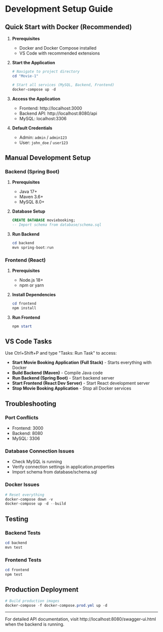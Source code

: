 # Development Setup Guide

## Quick Start with Docker (Recommended)

1. **Prerequisites**
   - Docker and Docker Compose installed
   - VS Code with recommended extensions

2. **Start the Application**
   ```powershell
   # Navigate to project directory
   cd "Movie-1"
   
   # Start all services (MySQL, Backend, Frontend)
   docker-compose up -d
   ```

3. **Access the Application**
   - Frontend: http://localhost:3000
   - Backend API: http://localhost:8080/api
   - MySQL: localhost:3306

4. **Default Credentials**
   - Admin: `admin` / `admin123`
   - User: `john_doe` / `user123`

## Manual Development Setup

### Backend (Spring Boot)

1. **Prerequisites**
   - Java 17+
   - Maven 3.6+
   - MySQL 8.0+

2. **Database Setup**
   ```sql
   CREATE DATABASE moviebooking;
   -- Import schema from database/schema.sql
   ```

3. **Run Backend**
   ```powershell
   cd backend
   mvn spring-boot:run
   ```

### Frontend (React)

1. **Prerequisites**
   - Node.js 18+
   - npm or yarn

2. **Install Dependencies**
   ```powershell
   cd frontend
   npm install
   ```

3. **Run Frontend**
   ```powershell
   npm start
   ```

## VS Code Tasks

Use Ctrl+Shift+P and type "Tasks: Run Task" to access:
- **Start Movie Booking Application (Full Stack)** - Starts everything with Docker
- **Build Backend (Maven)** - Compile Java code
- **Run Backend (Spring Boot)** - Start backend server
- **Start Frontend (React Dev Server)** - Start React development server
- **Stop Movie Booking Application** - Stop all Docker services

## Troubleshooting

### Port Conflicts
- Frontend: 3000
- Backend: 8080
- MySQL: 3306

### Database Connection Issues
- Check MySQL is running
- Verify connection settings in application.properties
- Import schema from database/schema.sql

### Docker Issues
```powershell
# Reset everything
docker-compose down -v
docker-compose up -d --build
```

## Testing

### Backend Tests
```powershell
cd backend
mvn test
```

### Frontend Tests
```powershell
cd frontend
npm test
```

## Production Deployment

```powershell
# Build production images
docker-compose -f docker-compose.prod.yml up -d
```

---

For detailed API documentation, visit http://localhost:8080/swagger-ui.html when the backend is running.